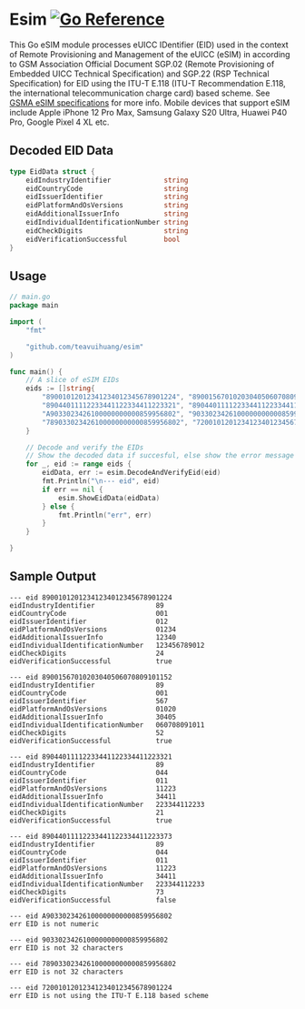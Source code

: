 # Esim [![Go Reference](https://pkg.go.dev/badge/github.com/teavuihuang/esim.svg)](https://pkg.go.dev/github.com/teavuihuang/esim)


This Go eSIM module processes eUICC IDentifier (EID) used in the context of Remote Provisioning
and Management of the eUICC (eSIM) in according to GSM Association Official Document
SGP.02 (Remote Provisioning of Embedded UICC Technical Specification) and SGP.22
(RSP Technical Specification) for EID using the ITU-T E.118 (ITU-T Recommendation E.118,
the international telecommunication charge card) based scheme. See [GSMA eSIM specifications](https://www.gsma.com/esim/esim-specification/) for more info. Mobile devices that support eSIM include Apple iPhone 12 Pro Max, Samsung Galaxy S20 Ultra, Huawei P40 Pro, Google Pixel 4 XL etc.


## Decoded EID Data
~~~ go
type EidData struct {
	eidIndustryIdentifier             string
	eidCountryCode                    string
	eidIssuerIdentifier               string
	eidPlatformAndOsVersions          string
	eidAdditionalIssuerInfo           string
	eidIndividualIdentificationNumber string
	eidCheckDigits                    string
	eidVerificationSuccessful         bool
}
~~~


## Usage
~~~ go
// main.go
package main

import (
	"fmt"

	"github.com/teavuihuang/esim"
)

func main() {
	// A slice of eSIM EIDs
	eids := []string{
		"89001012012341234012345678901224", "89001567010203040506070809101152",
		"89044011112233441122334411223321", "89044011112233441122334411223373",
		"A9033023426100000000000859956802", "9033023426100000000000859956802",
		"789033023426100000000000859956802", "72001012012341234012345678901224",
	}

	// Decode and verify the EIDs
	// Show the decoded data if succesful, else show the error message
	for _, eid := range eids {
		eidData, err := esim.DecodeAndVerifyEid(eid)
		fmt.Println("\n--- eid", eid)
		if err == nil {
			esim.ShowEidData(eidData)
		} else {
			fmt.Println("err", err)
		}
	}

}
~~~


## Sample Output
~~~
--- eid 89001012012341234012345678901224
eidIndustryIdentifier               89
eidCountryCode                      001
eidIssuerIdentifier                 012
eidPlatformAndOsVersions            01234       
eidAdditionalIssuerInfo             12340       
eidIndividualIdentificationNumber   123456789012
eidCheckDigits                      24
eidVerificationSuccessful           true

--- eid 89001567010203040506070809101152
eidIndustryIdentifier               89
eidCountryCode                      001
eidIssuerIdentifier                 567
eidPlatformAndOsVersions            01020
eidAdditionalIssuerInfo             30405
eidIndividualIdentificationNumber   060708091011
eidCheckDigits                      52
eidVerificationSuccessful           true

--- eid 89044011112233441122334411223321
eidIndustryIdentifier               89
eidCountryCode                      044
eidIssuerIdentifier                 011
eidPlatformAndOsVersions            11223
eidAdditionalIssuerInfo             34411
eidIndividualIdentificationNumber   223344112233
eidCheckDigits                      21
eidVerificationSuccessful           true

--- eid 89044011112233441122334411223373
eidIndustryIdentifier               89
eidCountryCode                      044
eidIssuerIdentifier                 011
eidPlatformAndOsVersions            11223
eidAdditionalIssuerInfo             34411
eidIndividualIdentificationNumber   223344112233
eidCheckDigits                      73
eidVerificationSuccessful           false

--- eid A9033023426100000000000859956802
err EID is not numeric

--- eid 9033023426100000000000859956802
err EID is not 32 characters

--- eid 789033023426100000000000859956802
err EID is not 32 characters

--- eid 72001012012341234012345678901224
err EID is not using the ITU-T E.118 based scheme
~~~
